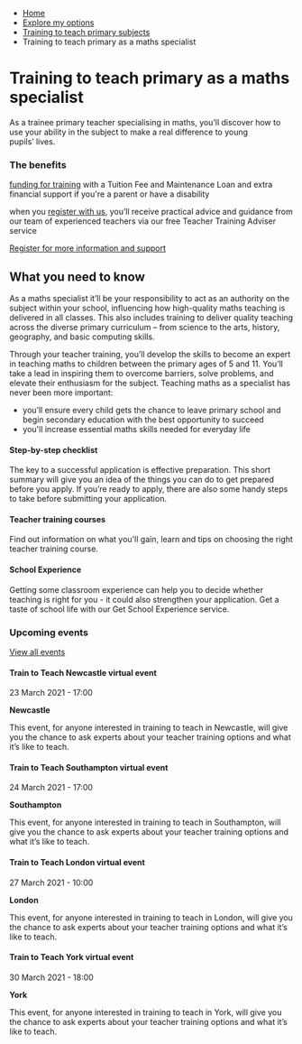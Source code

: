 *   [Home](/)
*   [Explore my options](/explore-my-options)
*   [Training to teach primary subjects](/explore-my-options/training-to-teach-primary-subjects)
*   Training to teach primary as a maths specialist

Training to teach primary as a maths specialist
===============================================

As a trainee primary teacher specialising in maths, you’ll discover how to use your ability in the subject to make a real difference to young pupils’ lives.

### The benefits

[funding for training](/node/2377) with a Tuition Fee and Maintenance Loan and extra financial support if you're a parent or have a disability 

when you [register with us](https://register.getintoteaching.education.gov.uk/register), you’ll receive practical advice and guidance from our team of experienced teachers via our free Teacher Training Adviser service  

[Register for more information and support](https://register.getintoteaching.education.gov.uk/register)

What you need to know
---------------------

As a maths specialist it’ll be your responsibility to act as an authority on the subject within your school, influencing how high-quality maths teaching is delivered in all classes. This also includes training to deliver quality teaching across the diverse primary curriculum – from science to the arts, history, geography, and basic computing skills.

Through your teacher training, you’ll develop the skills to become an expert in teaching maths to children between the primary ages of 5 and 11. You’ll take a lead in inspiring them to overcome barriers, solve problems, and elevate their enthusiasm for the subject. Teaching maths as a specialist has never been more important:

*   you’ll ensure every child gets the chance to leave primary school and begin secondary education with the best opportunity to succeed
*   you'll increase essential maths skills needed for everyday life

[](https://getintoteaching.education.gov.uk/how-to-apply/your-steps-to-teacher-training)

#### Step-by-step checklist

The key to a successful application is effective preparation. This short summary will give you an idea of the things you can do to get prepared before you apply. If you’re ready to apply, there are also some handy steps to take before submitting your application.

[](https://getintoteaching.education.gov.uk/explore-my-options/postgraduate-teacher-training-courses)

#### Teacher training courses

Find out information on what you'll gain, learn and tips on choosing the right teacher training course.

[](https://getintoteaching.education.gov.uk/school-experience)

#### School Experience

Getting some classroom experience can help you to decide whether teaching is right for you - it could also strengthen your application. Get a taste of school life with our Get School Experience service.

### Upcoming events

[View all events](/teaching-events)

[](/teaching-events/train-to-teach-events/train-to-teach-newcastle-virtual-event-230321)

#### Train to Teach Newcastle virtual event

23 March 2021 - 17:00

**Newcastle**

This event, for anyone interested in training to teach in Newcastle, will give you the chance to ask experts about your teacher training options and what it’s like to teach.

[](/teaching-events/train-to-teach-events/train-to-teach-southampton-virtual-event-240321)

#### Train to Teach Southampton virtual event

24 March 2021 - 17:00

**Southampton**

This event, for anyone interested in training to teach in Southampton, will give you the chance to ask experts about your teacher training options and what it’s like to teach.

[](/teaching-events/train-to-teach-events/train-to-teach-london-virtual-event-270321)

#### Train to Teach London virtual event

27 March 2021 - 10:00

**London**

This event, for anyone interested in training to teach in London, will give you the chance to ask experts about your teacher training options and what it’s like to teach.

[](/teaching-events/train-to-teach-events/train-to-teach-york-virtual-event-300321)

#### Train to Teach York virtual event

30 March 2021 - 18:00

**York**

This event, for anyone interested in training to teach in York, will give you the chance to ask experts about your teacher training options and what it’s like to teach.